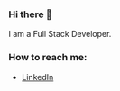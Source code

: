 ### Hi there 👋

<!--
**keikai713/keikai713** is a ✨ _special_ ✨ repository because its `README.md` (this file) appears on your GitHub profile. -->

I am a Full Stack Developer.
### How to reach me:
- [LinkedIn](https://www.linkedin.com/in/alejandroperezduran/)
